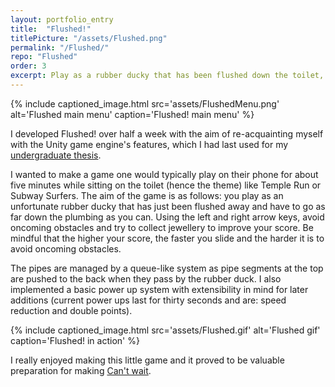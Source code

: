 ```yaml
---
layout: portfolio_entry
title:  "Flushed!"
titlePicture: "/assets/Flushed.png"
permalink: "/Flushed/"
repo: "Flushed"
order: 3
excerpt: Play as a rubber ducky that has been flushed down the toilet, collect jewellery and avoid obstacles for a high score.
---
```

<!-- main content -->
{% include captioned_image.html src='assets/FlushedMenu.png' alt='Flushed main menu' caption='Flushed! main menu' %}

I developed Flushed! over half a week with the aim of re-acquainting myself with the Unity game engine's features, which I had last used for my [undergraduate thesis][proteinVisualiserLink].

I wanted to make a game one would typically play on their phone for about five minutes while sitting on the toilet (hence the theme) like Temple Run or Subway Surfers.
The aim of the game is as follows: you play as an unfortunate rubber ducky that has just been flushed away and have to go as far down the plumbing as you can. Using the left and right arrow keys, avoid oncoming obstacles and try to collect jewellery to improve your score. Be mindful that the higher your score, the faster you slide and the harder it is to avoid oncoming obstacles.

The pipes are managed by a queue-like system as pipe segments at the top are pushed to the back when they pass by the rubber duck. I also implemented a basic power up system with extensibility in mind for later additions (current power ups last for thirty seconds and are: speed reduction and double points).

{% include captioned_image.html src='assets/Flushed.gif' alt='Flushed gif' caption='Flushed! in action' %}

I really enjoyed making this little game and it proved to be valuable preparation for making [Can't wait][CantWait].

[proteinVisualiserLink]: {{site.url}}/Unity_Protein_Visualiser/
[CantWait]: {{site.url}}/Cant_Wait/
